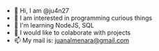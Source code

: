 - 👋 Hi, I am @ju4n27
- 👀 I am interested in programming curious things
- 🌱 I'm learning NodeJS, SQL
- 💞️ I would like to colaborate with projects
- 📫 My mail is: juanalmenara@gmail.com
